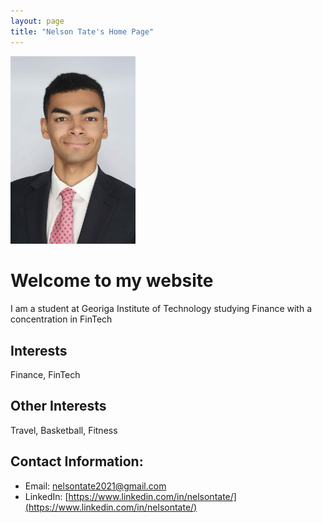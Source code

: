 ```yaml
---
layout: page
title: "Nelson Tate's Home Page"
---
```

<img src="Nelson_Tate_Pic" atl="Nelson Tate" width="200">

# Welcome to my website
I am a student at Georiga Institute of Technology studying Finance with a concentration in FinTech

## Interests
Finance, FinTech

## Other Interests
Travel, Basketball, Fitness

## Contact Information:
* Email: [nelsontate2021@gmail.com](nelsontate2021@gmail.com)
* LinkedIn: [https://www.linkedin.com/in/nelsontate/](https://www.linkedin.com/in/nelsontate/)

